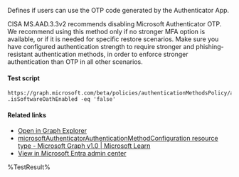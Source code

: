Defines if users can use the OTP code generated by the Authenticator App.

CISA MS.AAD.3.3v2 recommends disabling Microsoft Authenticator OTP. We recommend using this method only if no stronger MFA option is available, or if it is needed for specific restore scenarios. Make sure you have configured authentication strength to require stronger and phishing-resistant authentication methods, in order to enforce stronger authentication than OTP in all other scenarios.

#### Test script
```
https://graph.microsoft.com/beta/policies/authenticationMethodsPolicy/authenticationMethodConfigurations('MicrosoftAuthenticator')
.isSoftwareOathEnabled -eq 'false'
```

#### Related links

- [Open in Graph Explorer](https://developer.microsoft.com/en-us/graph/graph-explorer?request=policies/authenticationMethodsPolicy/authenticationMethodConfigurations('MicrosoftAuthenticator')&method=GET&version=beta&GraphUrl=https://graph.microsoft.com)
- [microsoftAuthenticatorAuthenticationMethodConfiguration resource type - Microsoft Graph v1.0 | Microsoft Learn](https://learn.microsoft.com/en-us/graph/api/resources/microsoftauthenticatorauthenticationmethodconfiguration)
- [View in Microsoft Entra admin center](https://entra.microsoft.com/#view/Microsoft_AAD_IAM/AuthenticationMethodsMenuBlade/~/AdminAuthMethods)

<!--- Results --->
%TestResult%
